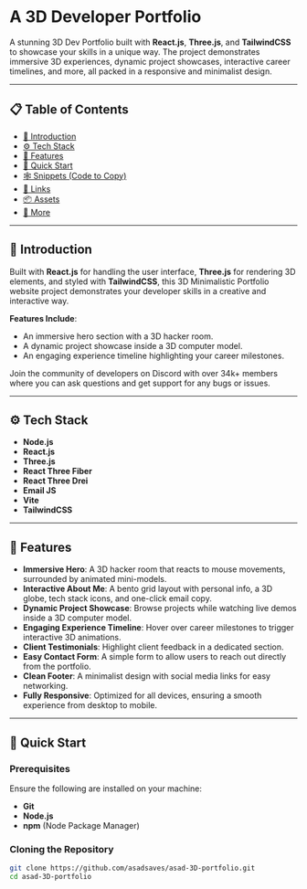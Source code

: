 # A 3D Developer Portfolio

A stunning 3D Dev Portfolio built with **React.js**, **Three.js**, and **TailwindCSS** to showcase your skills in a unique way. The project demonstrates immersive 3D experiences, dynamic project showcases, interactive career timelines, and more, all packed in a responsive and minimalist design.

---

## 📋 Table of Contents

- [🤖 Introduction](#introduction)
- [⚙️ Tech Stack](#tech-stack)
- [🔋 Features](#features)
- [🤸 Quick Start](#quick-start)
- [🕸️ Snippets (Code to Copy)](#snippets)
- [🔗 Links](#links)
- [📦 Assets](#assets)
- [🚀 More](#more)

---

## 🤖 Introduction

Built with **React.js** for handling the user interface, **Three.js** for rendering 3D elements, and styled with **TailwindCSS**, this 3D Minimalistic Portfolio website project demonstrates your developer skills in a creative and interactive way.

**Features Include**:
- An immersive hero section with a 3D hacker room.
- A dynamic project showcase inside a 3D computer model.
- An engaging experience timeline highlighting your career milestones.

Join the community of developers on Discord with over 34k+ members where you can ask questions and get support for any bugs or issues.

---

## ⚙️ Tech Stack

- **Node.js**
- **React.js**
- **Three.js**
- **React Three Fiber**
- **React Three Drei**
- **Email JS**
- **Vite**
- **TailwindCSS**

---

## 🔋 Features

- **Immersive Hero**: A 3D hacker room that reacts to mouse movements, surrounded by animated mini-models.
- **Interactive About Me**: A bento grid layout with personal info, a 3D globe, tech stack icons, and one-click email copy.
- **Dynamic Project Showcase**: Browse projects while watching live demos inside a 3D computer model.
- **Engaging Experience Timeline**: Hover over career milestones to trigger interactive 3D animations.
- **Client Testimonials**: Highlight client feedback in a dedicated section.
- **Easy Contact Form**: A simple form to allow users to reach out directly from the portfolio.
- **Clean Footer**: A minimalist design with social media links for easy networking.
- **Fully Responsive**: Optimized for all devices, ensuring a smooth experience from desktop to mobile.

---

## 🤸 Quick Start

### Prerequisites

Ensure the following are installed on your machine:
- **Git**
- **Node.js**
- **npm** (Node Package Manager)

### Cloning the Repository

```bash
git clone https://github.com/asadsaves/asad-3D-portfolio.git
cd asad-3D-portfolio
